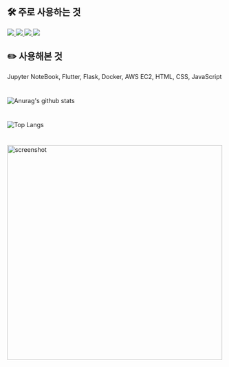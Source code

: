 <h2>🛠️ 주로 사용하는 것</h2>

<a href="" target="">
<img src="https://camo.githubusercontent.com/4231815ff832d5e6de557cc5088e11fbceeee11a3c24a539c68c5ba9c6f205f3/68747470733a2f2f696d672e736869656c64732e696f2f62616467652f4769742d4630353033323f7374796c653d666c61742d737175617265266c6f676f3d474954266c6f676f436f6c6f723d626c61636b" data-canonical-src="https://img.shields.io/badge/Git-F05032?style=flat-square&amp;logo=GIT&amp;logoColor=black" style="max-width: 100%;">
</a>

<a href="" target="">
<img src="https://camo.githubusercontent.com/904c1934f1b3d1290c5741c53c0c834d3c306835070835d15ad65dabefe52a24/68747470733a2f2f696d672e736869656c64732e696f2f62616467652f416e64726f69642d3344444338343f7374796c653d666c61742d737175617265266c6f676f3d416e64726f6964266c6f676f436f6c6f723d626c61636b" data-canonical-src="https://img.shields.io/badge/Android-3DDC84?style=flat-square&amp;logo=Android&amp;logoColor=black" style="max-width: 100%;">
</a>

<a href="" target="">
<img src="https://camo.githubusercontent.com/9849622b3f1936c43943e26672cff1b169c011314cf637244638ac0df6b25782/68747470733a2f2f696d672e736869656c64732e696f2f62616467652f4b6f746c696e2d3746353246463f7374796c653d666c61742d737175617265266c6f676f3d4b6f746c696e266c6f676f436f6c6f723d626c61636b" data-canonical-src="https://img.shields.io/badge/Kotlin-7F52FF?style=flat-square&amp;logo=Kotlin&amp;logoColor=black" style="max-width: 100%;">
</a>

<a href="" target="">
<img src="https://camo.githubusercontent.com/16b7ed84eecd18ce234f7626f0f3e8ad59c5449040decd3f6ac1c8b6994efb76/68747470733a2f2f696d672e736869656c64732e696f2f62616467652f4a6176612d3030373339363f7374796c653d666c61742d737175617265266c6f676f3d4a617661266c6f676f436f6c6f723d626c61636b" data-canonical-src="https://img.shields.io/badge/Java-007396?style=flat-square&amp;logo=Java&amp;logoColor=black" style="max-width: 100%;">
</a>

<h2>✏️ 사용해본 것</h2>
<p>Jupyter NoteBook, Flutter, Flask, Docker, AWS EC2, HTML, CSS, JavaScript</p>

#

![Anurag's github stats](https://github-readme-stats.vercel.app/api?username=lsg1024&show_icons=true&theme=tokyonight)

#

![Top Langs](https://github-readme-stats.vercel.app/api/top-langs/?username=lsg1024&layout=compact&theme=merko)

#

<a href="http://lovera.maxam.now.sh/">
  <img src="https://user-images.githubusercontent.com/25841814/79395484-5081ae80-7fac-11ea-9e27-ac91472e31dd.png" alt="screenshot" width="500">
</a>

#
